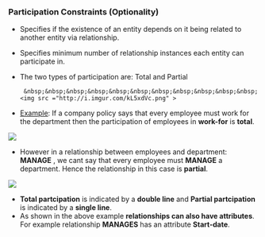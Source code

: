 ### Participation Constraints (Optionality)

* Specifies if the existence of an entity depends on it being related to another entity via relationship.
* Specifies minimum number of relationship instances each entity can participate in.
* The two types of participation are: Total and Partial

       &nbsp;&nbsp;&nbsp;&nbsp;&nbsp;&nbsp;&nbsp;&nbsp;&nbsp;&nbsp;&nbsp;<img src ="http://i.imgur.com/kL5xdVc.png" >
* <u>Example</u>: If a company policy says that every employee must work for the department then the participation of employees in **work-for** is **total**.

<img src ="http://i.imgur.com/YEVmO1W.png" >

* However in a relationship between employees and department: **MANAGE** , we cant say that every employee must **MANAGE** a department. Hence the relationship in this case is **partial**.

<img src ="http://i.imgur.com/Z1UGoNH.png">

* **Total partcipation** is indicated by a **double line** and **Partial partcipation** is indicated by a **single line**.
* As shown in the above example **relationships can also have attributes**. For example relationship **MANAGES** has an attribute **Start-date**.